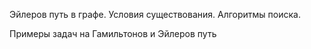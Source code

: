 Эйлеров путь в графе. Условия существования. Алгоритмы поиска.

Примеры задач на Гамильтонов и Эйлеров путь